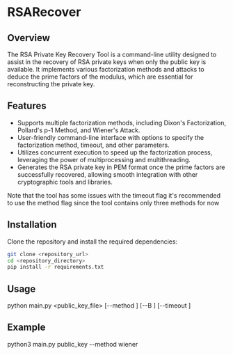 # RSARecover

## Overview
The RSA Private Key Recovery Tool is a command-line utility designed to assist in the recovery of RSA private keys when only the public key is available. It implements various factorization methods and attacks to deduce the prime factors of the modulus, which are essential for reconstructing the private key.

## Features
- Supports multiple factorization methods, including Dixon's Factorization, Pollard's p-1 Method, and Wiener's Attack.
- User-friendly command-line interface with options to specify the factorization method, timeout, and other parameters.
- Utilizes concurrent execution to speed up the factorization process, leveraging the power of multiprocessing and multithreading.
- Generates the RSA private key in PEM format once the prime factors are successfully recovered, allowing smooth integration with other cryptographic tools and libraries.

Note that the tool has some issues with the timeout flag it's recommended to use the method flag since the tool contains only three methods for now 

## Installation
Clone the repository and install the required dependencies:
```bash
git clone <repository_url>
cd <repository_directory>
pip install -r requirements.txt
```

## Usage
python main.py <public_key_file> [--method <method>] [--B <bound>] [--timeout <timeout>]

## Example
python3 main.py public_key --method wiener

